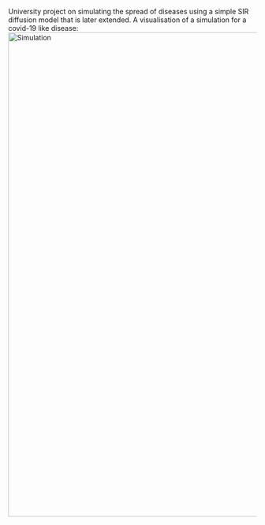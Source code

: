 University project on simulating the spread of diseases using a simple SIR diffusion model that is later extended.
A visualisation of a simulation for a covid-19 like disease:
<img src="figures/Covid-19 without travel restrictions worldwide.gif" alt="Simulation" width="980">
